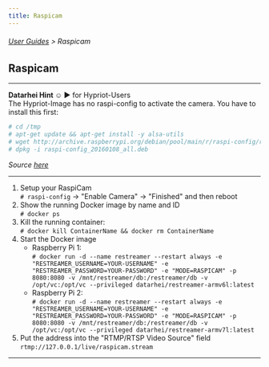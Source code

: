 ```yaml
---
title: Raspicam
---
```


###### [User Guides](../docs/guides-index.html) > Raspicam 
## Raspicam

---
**Datarhei Hint ☺ ►**  for Hypriot-Users   
The Hypriot-Image has no raspi-config to activate the camera. You have to install this first:

```sh
# cd /tmp
# apt-get update && apt-get install -y alsa-utils
# wget http://archive.raspberrypi.org/debian/pool/main/r/raspi-config/raspi-config_20160108_all.deb
# dpkg -i raspi-config_20160108_all.deb
```

*Source <a target= "_blank" href="https://github.com/snubbegbg">here</a>*

---

1. Setup your RaspiCam  
  `# raspi-config` -> "Enable Camera" -> "Finished" and then reboot  
2. Show the running Docker image by name and ID   
  `# docker ps`
3. Kill the running container:  
  `# docker kill ContainerName && docker rm ContainerName`
4. Start the Docker image  
   * Raspberry Pi 1:   
  `# docker run -d --name restreamer --restart always -e "RESTREAMER_USERNAME=YOUR-USERNAME" -e "RESTREAMER_PASSWORD=YOUR-PASSWORD" -e "MODE=RASPICAM" -p 8080:8080 -v /mnt/restreamer/db:/restreamer/db -v /opt/vc:/opt/vc --privileged datarhei/restreamer-armv6l:latest`
   * Raspberry Pi 2:   
  `# docker run -d --name restreamer --restart always -e "RESTREAMER_USERNAME=YOUR-USERNAME" -e "RESTREAMER_PASSWORD=YOUR-PASSWORD" -e "MODE=RASPICAM" -p 8080:8080 -v /mnt/restreamer/db:/restreamer/db -v /opt/vc:/opt/vc --privileged datarhei/restreamer-armv7l:latest`
5. Put the address into the "RTMP/RTSP Video Source" field  
   `rtmp://127.0.0.1/live/raspicam.stream`   
   
---
